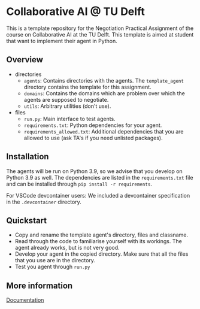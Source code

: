 # Collaborative AI @ TU Delft
This is a template repository for the Negotiation Practical Assignment of the course on Collaborative AI at the TU Delft. This template is aimed at student that want to implement their agent in Python.

## Overview
- directories
    - `agents`: Contains directories with the agents. The `template_agent` directory contains the template for this assignment.
    - `domains`: Contains the domains which are problem over which the agents are supposed to negotiate.
    - `utils`: Arbitrary utilities (don't use).
- files
    - `run.py`: Main interface to test agents.
    - `requirements.txt`: Python dependencies for your agent.
    - `requirements_allowed.txt`: Additional dependencies that you are allowed to use (ask TA's if you need unlisted packages).

## Installation
The agents will be run on Python 3.9, so we advise that you develop on Python 3.9 as well. The dependencies are listed in the `requirements.txt` file and can be installed through `pip install -r requirements`.

For VSCode devcontainer users: We included a devcontainer specification in the `.devcontainer` directory.

## Quickstart
- Copy and rename the template agent's directory, files and classname.
- Read through the code to familiarise yourself with its workings. The agent already works, but is not very good.
- Develop your agent in the copied directory. Make sure that all the files that you use are in the directory.
- Test you agent through `run.py`

## More information
[Documentation](https://tracinsy.ewi.tudelft.nl/pubtrac/GeniusWebPython/wiki/WikiStart)